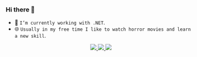 ### Hi there 👋
- 🔭 `I’m currently working with .NET`.
- 🌐 `Usually in my free time I like to watch horror movies and learn a new skill`.

<div align="center">
  <a href="#">
    <img src="https://img.shields.io/badge/.NET-5C2D91?style=for-the-badge&logo=.net&logoColor=white" style="vertical-align:top margin:6px 4px">
  </a>  
  <a href="#">
    <img src="https://img.shields.io/badge/go-%2300ADD8.svg?style=for-the-badge&logo=go&logoColor=white" style="vertical-align:top margin:6px 4px">
  </a>  
  <a href="#">
    <img src="https://img.shields.io/badge/lua-%232C2D72.svg?style=for-the-badge&logo=lua&logoColor=white" style="vertical-align:top margin:6px 4px">
  </a>
</div>
<!--
**ArtuoS/ArtuoS** is a ✨ _special_ ✨ repository because its `README.md` (this file) appears on your GitHub profile.

Here are some ideas to get you started:

- 🔭 I’m currently working with .NET
- 🌱 I’m currently learning React and clean code in C#
-->
